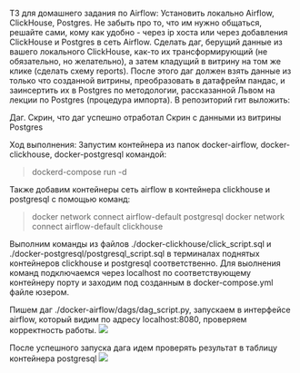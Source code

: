 ТЗ для домашнего задания по Airflow:
Установить локально Airflow, ClickHouse, Postgres. Не забыть про то, что им нужно общаться, решайте сами, кому как удобно - через ip хоста или через добавления ClickHouse и Postgres в сеть Airflow.
Сделать даг, берущий данные из вашего локального ClickHouse, как-то их трансформирующий (не обязательно, но желательно), а затем кладущий в витрину на том же клике (сделать схему reports). После этого даг должен взять данные из только что созданной витрины, преобразовать в датафрейм пандас, и заинсертить их в Postgres по методологии, рассказанной Львом на лекции по Postgres (процедура импорта).
В репозиторий гит выложить:

Даг.
Скрин, что даг успешно отработал
Скрин с данными из витрины Postgres

Ход выполнения:
Запустим контейнера из папок docker-airflow, docker-clickhouse, docker-postgresql командой:
> dockerd-compose run -d

Также добавим контейнеры сеть airflow в контейнера clickhouse и postgresql с помощью команд:
> docker network connect airflow-default postgresql
> docker network connect airflow-default clickhouse 

Выполним команды из файлов ./docker-clickhouse/click_script.sql и ./docker-postgresql/postgresql_script.sql 
в терминалах поднятых контейнеров clickhouse и postgresql соответственно. Для выолнения команд 
подключаемся через localhost по соответствующему контейнеру порту и заходим под созданным в 
docker-compose.yml файле юзером.

Пишем даг ./docker-airflow/dags/dag_script.py, запускаем в интерфейсе airflow,
который видим по адресу localhost:8080, проверяем корректность работы.
<img src='./images/airflow.jpg'>

После успешного запуска дага идем проверять результат в таблицу контейнера postgresql
<img src='./images/postgresql.jpg'>
